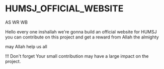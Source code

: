 # HUMSJ_OFFICIAL_WEBSITE
AS WR WB

Hello every one inshallah we're gonna build an official website for HUMSJ 
you can contribute on this project and get a reward from Allah the almighty

may Allah help us all 

!!! Don't forget
Your small contribution may have a large impact on the project. 

